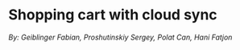 # Shopping cart with cloud sync

*By: Geiblinger Fabian, Proshutinskiy Sergey, Polat Can, Hani Fatjon*